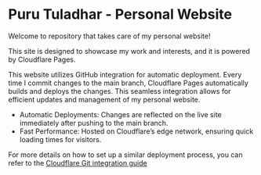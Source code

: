 # Puru Tuladhar - Personal Website

Welcome to repository that takes care of my personal website! 

This site is designed to showcase my work and interests, and it is powered by Cloudflare Pages.

This website utilizes GitHub integration for automatic deployment. Every time I commit changes to the main branch, Cloudflare Pages automatically builds and deploys the changes. This seamless integration allows for efficient updates and management of my personal website.

- Automatic Deployments: Changes are reflected on the live site immediately after pushing to the main branch.
- Fast Performance: Hosted on Cloudflare’s edge network, ensuring quick loading times for visitors.

For more details on how to set up a similar deployment process, you can refer to the [Cloudflare Git integration guide](https://developers.cloudflare.com/pages/get-started/git-integration/)
